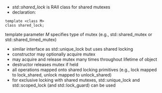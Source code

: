 + _std::shared_lock_ is RAII class for shared mutexes
+ declaration:
```
template <class M>
class shared_lock;
```
template parameter _M_ specifies type of mutex (e.g., std::shared_mutex or std::shared_timed_mutex)
+ similar interface as std::unique_lock but uses shared locking
+ constructor may optionally acquire mutex
+ may acquire and release mutex many times throughout lifetime of object
+ destructor releases mutex if held
+ all operations mapped onto shared locking primitives (e.g., lock mapped to lock_shared, unlock mapped to unlock_shared)
+ for exclusive locking with shared mutexes, std::unique_lock and std::scoped_lock (and std::lock_guard) can be used
